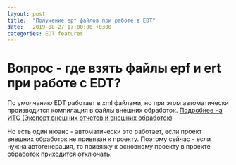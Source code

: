 ```yaml
---
layout: post
title:  "Получение epf файлов при работе в EDT"
date:   2019-08-27 17:00:00 +0300
categories: EDT features
---
```


# Вопрос - где взять файлы epf и ert при работе с EDT?

По умолчанию EDT работает в xml файлами, но при этом автоматически производится компилация в файлы внешних обработок.
[Подробнее на ИТС (Экспорт внешних отчетов и внешних обработок)](https://its.1c.ru/db/edtdoc#content:304:hdoc)

Но есть один нюанс - автоматически это работает, если проект внешних обработок не привязан к проекту.
Поэтому сейчас - если нужна автогенерация, то привязку к основному проекту в проекте обработок приходится отключать.
